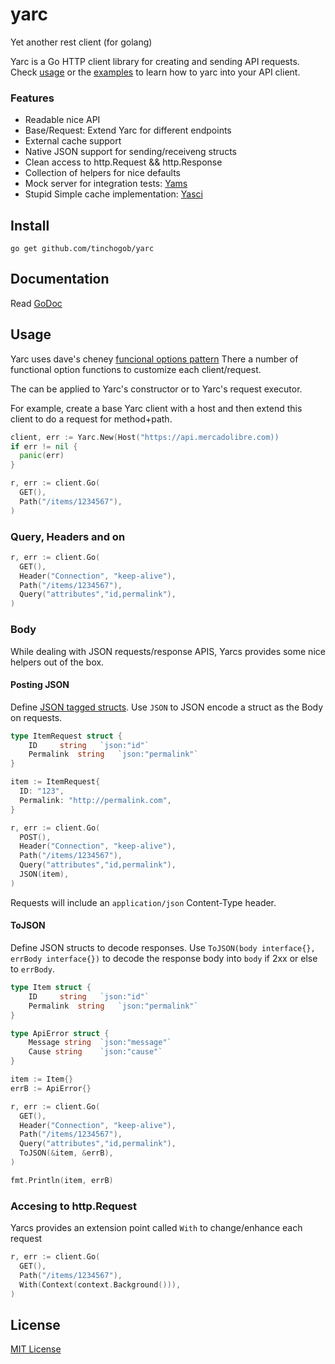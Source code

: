 # yarc
Yet another rest client (for golang)

Yarc is a Go HTTP client library for creating and sending API requests.
Check [usage](#usage) or the [examples](examples) to learn how to yarc into your API client.

### Features

* Readable nice API
* Base/Request: Extend Yarc for different endpoints
* External cache support
* Native JSON support for sending/receiveng structs
* Clean access to http.Request && http.Response
* Collection of helpers for nice defaults
* Mock server for integration tests: [Yams](#Yams)
* Stupid Simple cache implementation: [Yasci](#Yasci)

## Install

    go get github.com/tinchogob/yarc

## Documentation

Read [GoDoc](https://godoc.org/github.com/tinchogob/yarc)

## Usage
Yarc uses dave's cheney [funcional options pattern](https://dave.cheney.net/2014/10/17/functional-options-for-friendly-apis)
There a number of functional option functions to customize each client/request.

The can be applied to Yarc's constructor or to Yarc's request executor.

For example, create a base Yarc client with a host and then extend this client to do a request for method+path.

```go
client, err := Yarc.New(Host("https://api.mercadolibre.com))
if err != nil {
  panic(err)
}

r, err := client.Go(
  GET(),
  Path("/items/1234567"),
)
```

### Query, Headers and on 

```go
r, err := client.Go(
  GET(),
  Header("Connection", "keep-alive"),
  Path("/items/1234567"),
  Query("attributes","id,permalink"),
)
```

### Body

While dealing with JSON requests/response APIS, Yarcs provides some nice helpers out of the box.

#### Posting JSON

Define [JSON tagged structs](https://golang.org/pkg/encoding/json/). Use `JSON` to JSON encode a struct as the Body on requests.

```go
type ItemRequest struct {
    ID     string   `json:"id"`
    Permalink  string   `json:"permalink"`
}

item := ItemRequest{
  ID: "123",
  Permalink: "http://permalink.com",
}

r, err := client.Go(
  POST(),
  Header("Connection", "keep-alive"),
  Path("/items/1234567"),
  Query("attributes","id,permalink"),
  JSON(item),
)

```

Requests will include an `application/json` Content-Type header.

#### ToJSON

Define JSON structs to decode responses. Use `ToJSON(body interface{}, errBody interface{})` to decode the response body into `body` if 2xx or else to `errBody`.

```go
type Item struct {
    ID     string   `json:"id"`
    Permalink  string   `json:"permalink"`
}

type ApiError struct {
    Message string  `json:"message"`
    Cause string    `json:"cause"`
}

item := Item{}
errB := ApiError{}

r, err := client.Go(
  GET(),
  Header("Connection", "keep-alive"),
  Path("/items/1234567"),
  Query("attributes","id,permalink"),
  ToJSON(&item, &errB),
)

fmt.Println(item, errB)
```

### Accesing to http.Request

Yarcs provides an extension point called `With` to change/enhance each request

```go
r, err := client.Go(
  GET(),
  Path("/items/1234567"),
  With(Context(context.Background())),
)
```

## License

[MIT License](LICENSE)
